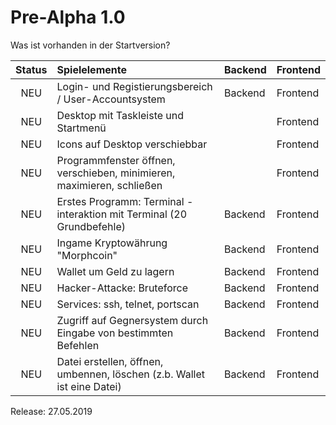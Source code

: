 # Pre-Alpha 1.0

Was ist vorhanden in der Startversion?

| Status | Spielelemente                                                              | Backend  | Frontend |
|:---:   |:---                                                                        |---       |---       |
| NEU    | Login- und Registierungsbereich / User-Accountsystem                       | Backend  | Frontend |
| NEU    | Desktop mit Taskleiste und Startmenü                                       |          | Frontend |
| NEU    | Icons auf Desktop verschiebbar                                             |          | Frontend |
| NEU    | Programmfenster öffnen, verschieben, minimieren, maximieren, schließen     |          | Frontend |
| NEU    | Erstes Programm: Terminal - interaktion mit Terminal (20 Grundbefehle)     | Backend  | Frontend |
| NEU    | Ingame Kryptowährung "Morphcoin"                                           | Backend  | Frontend |
| NEU    | Wallet um Geld zu lagern                                                   | Backend  | Frontend |
| NEU    | Hacker-Attacke: Bruteforce                                                 | Backend  | Frontend |
| NEU    | Services: ssh, telnet, portscan                                            | Backend  | Frontend |
| NEU    | Zugriff auf Gegnersystem durch Eingabe von bestimmten Befehlen             | Backend  | Frontend |
| NEU    | Datei erstellen, öffnen, umbennen, löschen (z.b. Wallet ist eine Datei)    | Backend  | Frontend |

Release: 27.05.2019